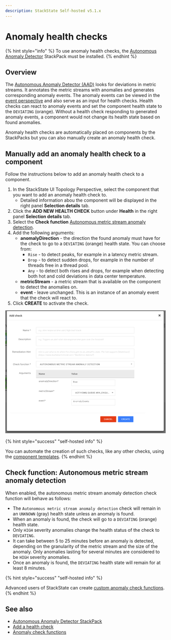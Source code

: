 ```yaml
---
description: StackState Self-hosted v5.1.x 
---
```


# Anomaly health checks

{% hint style="info" %}
To use anomaly health checks, the [Autonomous Anomaly Detector](../../stackpacks/add-ons/aad.md) StackPack must be installed.
{% endhint %}

## Overview

The [Autonomous Anomaly Detector \(AAD\)](../../stackpacks/add-ons/aad.md) looks for deviations in metric streams. It annotates the metric streams with anomalies and generates corresponding anomaly events. The anomaly events can be viewed in the [event perspective](../stackstate-ui/perspectives/events_perspective.md) and also serve as an input for health checks. Health checks can react to anomaly events and set the component health state to the `DEVIATING` \(orange\). Without a health check responding to generated anomaly events, a component would not change its health state based on found anomalies.

Anomaly health checks are automatically placed on components by the StackPacks but you can also manually create an anomaly health check.

## Manually add an anomaly health check to a component

Follow the instructions below to add an anomaly health check to a component.

1. In the StackState UI Topology Perspective, select the component that you want to add an anomaly health check to.
   * Detailed information abou the component will be displayed in the right panel **Selection details** tab.
2. Click the **ADD NEW HEALTH CHECK** button under **Health** in the right panel **Selection details** tab.
3. Select the **Check function** [Autonomous metric stream anomaly detection](anomaly-health-checks.md#check-function-autonomous-metric-stream-anomaly-detection).
4. Add the following arguments:
   * **anomalyDirection** - the direction the found anomaly must have for the check to go to a `DEVIATING` \(orange\) health state. You can choose from:
     * `Rise` - to detect peaks, for example in a latency metric stream.
     * `Drop` - to detect sudden drops, for example in the number of threads free in a thread pool.
     * `Any` - to detect both rises and drops, for example when detecting both hot and cold deviations in data center temperature.
   * **metricStream** - a metric stream that is available on the component to detect the anomalies on.
   * **event** - leave unchanged. This is an instance of an anomaly event that the check will react to.
5. Click **CREATE** to activate the check.

![Add an autonomous metric stream anomaly detection check](../../.gitbook/assets/v51_autonomous_metric_stream_anomaly_detection_check.png)

{% hint style="success" "self-hosted info" %}

You can automate the creation of such checks, like any other checks, using the [component templates](../../configure/telemetry/telemetry_synchronized_topology.md).
{% endhint %}

## Check function: Autonomous metric stream anomaly detection

When enabled, the autonomous metric stream anomaly detection check function will behave as follows:

* The `Autonomous metric stream anomaly detection` check will remain in an `UNKNOWN` \(gray\) health state unless an anomaly is found.
* When an anomaly is found, the check will go to a `DEVIATING` \(orange\) health state.
* Only `HIGH` severity anomalies change the health status of the check to `DEVIATING`.
* It can take between 5 to 25 minutes before an anomaly is detected, depending on the granularity of the metric stream and the size of the anomaly. Only anomalies lasting for several minutes are considered to be `HIGH` severity anomalies.
* Once an anomaly is found, the `DEVIATING` health state will remain for at least 8 minutes.

{% hint style="success" "self-hosted info" %}

Advanced users of StackState can create [custom anomaly check functions](../../develop/developer-guides/custom-functions/check-functions.md).
{% endhint %}

## See also

* [Autonomous Anomaly Detector StackPack](../../stackpacks/add-ons/aad.md)
* [Add a health check](add-a-health-check.md)
* [Anomaly check functions](../../develop/developer-guides/custom-functions/check-functions.md#anomaly-check-functions "StackState Self-Hosted only")
